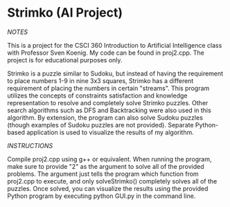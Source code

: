# Strimko (AI Project)

*NOTES*

This is a project for the CSCI 360 Introduction to Artificial Intelligence class with Professor Sven Koenig. My code can be found in proj2.cpp. The project is for educational purposes only.

Strimko is a puzzle similar to Sudoku, but instead of having the requirement to place numbers 1-9 in nine 3x3 squares, Strimko has a different requirement of placing the numbers in certain "streams". This program utilizes the concepts of constraints satisfaction and knowledge representation to resolve and completely solve Strimko puzzles. Other search algorithms such as DFS and Backtracking were also used in this algorithm. By extension, the program can also solve Sudoku puzzles (though examples of Sudoku puzzles are not provided). Separate Python-based application is used to visualize the results of my algorithm.

*INSTRUCTIONS*

Compile proj2.cpp using g++ or equivalent. When running the program, make sure to provide "2" as the argument to solve all of the provided problems. The argument just tells the program which function from proj2.cpp to execute, and only solveStrimko() completely solves all of the puzzles. Once solved, you can visualize the results using the provided Python program by executing python GUI.py in the command line.